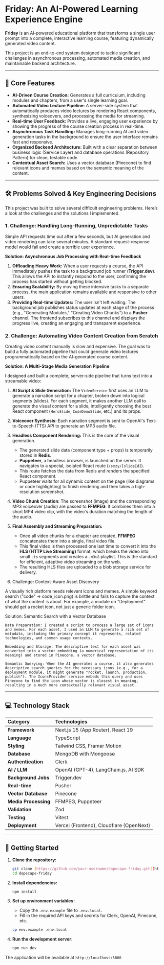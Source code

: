 # Friday: An AI-Powered Learning Experience Engine

**Friday** is an AI-powered educational platform that transforms a single user prompt into a complete, interactive learning course, featuring dynamically generated video content.

This project is an end-to-end system designed to tackle significant challenges in asynchronous processing, automated media creation, and maintainable backend architecture.

---

## 🚀 Core Features

* **AI-Driven Course Creation:** Generates a full curriculum, including modules and chapters, from a user's single learning goal.
* **Automated Video Lecture Pipeline:** A server-side system that automatically produces video lectures by rendering React components, synthesizing voiceovers, and processing the media for streaming.
* **Real-time User Feedback:** Provides a live, engaging user experience by showing the progress of the course creation process in real-time.
* **Asynchronous Task Handling:** Manages long-running AI and video generation tasks in the background to ensure the user interface remains fast and responsive.
* **Organized Backend Architecture:** Built with a clear separation between business logic (Service Layer) and database operations (Repository Pattern) for clean, testable code.
* **Contextual Asset Search:** Uses a vector database (Pinecone) to find relevant icons and memes based on the semantic meaning of the content.

---

## 🛠️ Problems Solved & Key Engineering Decisions

This project was built to solve several difficult engineering problems. Here’s a look at the challenges and the solutions I implemented.

### 1. Challenge: Handling Long-Running, Unpredictable Tasks

Simple API requests time out after a few seconds, but AI generation and video rendering can take several minutes. A standard request-response model would fail and create a terrible user experience.

**Solution: Asynchronous Job Processing with Real-time Feedback**

1.  **Offloading Heavy Work:** When a user requests a course, the API immediately pushes the task to a background job runner (**Trigger.dev**). This allows the API to instantly respond to the user, confirming the process has started without getting blocked.
2.  **Ensuring Scalability:** By moving these intensive tasks to a separate process, the main application remains available and responsive to other users.
3.  **Providing Real-time Updates:** The user isn't left waiting. The background job publishes status updates at each stage of the process (e.g., "Generating Modules," "Creating Video Chunks") to a **Pusher** channel. The frontend subscribes to this channel and displays the progress live, creating an engaging and transparent experience.

### 2. Challenge: Automating Video Content Creation from Scratch

Creating video content manually is slow and expensive. The goal was to build a fully automated pipeline that could generate video lectures programmatically based on the AI-generated course content.

**Solution: A Multi-Stage Media Generation Pipeline**

I designed and built a complete, server-side pipeline that turns text into a streamable video:

1.  **AI Script & Slide Generation:** The `VideoService` first uses an LLM to generate a narration script for a chapter, broken down into logical segments (slides). For each segment, it makes another LLM call to generate the visual content for a slide, intelligently choosing the best React component (`HeroSlide`, `CodeDemoSlide`, etc.) and its props.
2.  **Voiceover Synthesis:** Each narration segment is sent to OpenAI's Text-to-Speech (TTS) API to generate an MP3 audio file.
3.  **Headless Component Rendering:** This is the core of the visual generation.
    * The generated slide data (component type + props) is temporarily stored in **Redis**.
    * **Puppeteer**, a headless browser, is launched on the server. It navigates to a special, isolated React route (`/sxzy/[slideId]`).
    * This route fetches the data from Redis and renders the specified React component.
    * Puppeteer waits for all dynamic content on the page (like diagrams or code highlighting) to finish rendering and then takes a high-resolution screenshot.
4.  **Video Chunk Creation:** The screenshot (image) and the corresponding MP3 voiceover (audio) are passed to **FFMPEG**. It combines them into a short MP4 video clip, with the video's duration matching the length of the audio.
5.  **Final Assembly and Streaming Preparation:**
    * Once all video chunks for a chapter are created, **FFMPEG** concatenates them into a single, final video file.
    * This final video is then processed one last time to convert it into the **HLS (HTTP Live Streaming)** format, which breaks the video into small `.ts` segments and creates a `.m3u8` playlist. This is the standard for efficient, adaptive video streaming on the web.
    * The resulting HLS files are uploaded to a blob storage service for delivery.

3. Challenge: Context-Aware Asset Discovery

A visually rich platform needs relevant icons and memes. A simple keyword search ("code" -> code_icon.png) is brittle and fails to capture the context of what the content is about. For example, a module on "Deployment" should get a rocket icon, not just a generic folder icon.

Solution: Semantic Search with a Vector Database

    Data Preparation: I created a script to process a large set of icons and memes. For each asset, I used an LLM to generate a rich set of metadata, including the primary concept it represents, related technologies, and common usage contexts.

    Embedding and Storage: The descriptive text for each asset was converted into a vector embedding (a numerical representation of its meaning) and stored in Pinecone, a vector database.

    Semantic Querying: When the AI generates a course, it also generates descriptive search queries for the necessary icons (e.g., for a deployment module, it might generate "rocket, launch, production, publish"). The IconsProvider service embeds this query and uses Pinecone to find the icon whose vector is closest in meaning, resulting in a much more contextually relevant visual asset.
---

## 💻 Technology Stack

| Category              | Technologies                                     |
| :-------------------- | :----------------------------------------------- |
| **Framework** | Next.js 15 (App Router), React 19                |
| **Language** | TypeScript                                       |
| **Styling** | Tailwind CSS, Framer Motion                      |
| **Database** | MongoDB with Mongoose                            |
| **Authentication** | Clerk                                            |
| **AI / LLM** | OpenAI (GPT-4), LangChain.js, AI SDK             |
| **Background Jobs** | Trigger.dev                                      |
| **Real-time** | Pusher                                           |
| **Vector Database** | Pinecone                                         |
| **Media Processing** | FFMPEG, Puppeteer                                |
| **Validation** | Zod                                              |
| **Testing** | Vitest                                           |
| **Deployment** | Vercel (Frontend), Cloudflare (OpenNext)         |

---

## 🏁 Getting Started

1.  **Clone the repository:**
    ```bash
    git clone [https://github.com/your-username/dopecape-friday.git](https://github.com/your-username/dopecape-friday.git)
    cd dopecape-friday
    ```

2.  **Install dependencies:**
    ```bash
    npm install
    ```

3.  **Set up environment variables:**
    * Copy the `.env.example` file to `.env.local`.
    * Fill in the required API keys and secrets for Clerk, OpenAI, Pinecone, etc.
    ```bash
    cp env.example .env.local
    ```

4.  **Run the development server:**
    ```bash
    npm run dev
    ```

The application will be available at `http://localhost:3000`.
